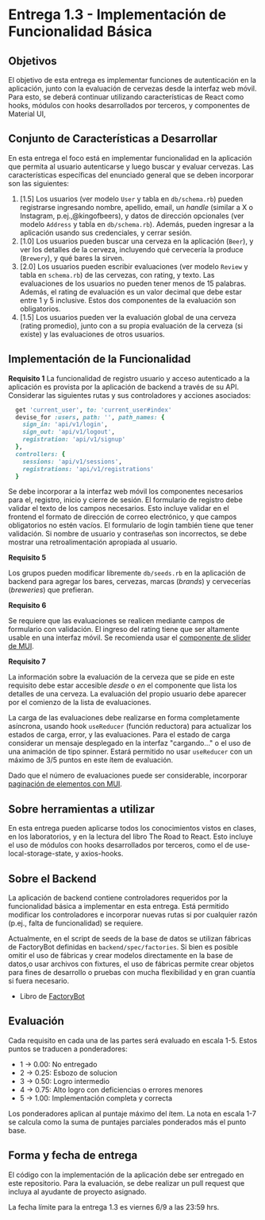# Entrega 1.3 - Implementación de Funcionalidad Básica

## Objetivos

El objetivo de esta entrega es implementar funciones de autenticación en la aplicación, junto con la evaluación de cervezas desde la interfaz web móvil. Para esto, se deberá continuar utilizando características de React como hooks, módulos con hooks desarrollados por terceros, y componentes de Material UI, 

## Conjunto de Características a Desarrollar

En esta entrega el foco está en implementar funcionalidad en la aplicación que permita al usuario autenticarse y luego buscar y evaluar cervezas. Las características específicas del enunciado general que se deben incorporar son las siguientes:

1. [1.5] Los usuarios (ver modelo `User` y tabla en `db/schema.rb`) pueden registrarse ingresando nombre, apellido, email, un _handle_ (similar a X o Instagram, p.ej.,@kingofbeers), y datos de dirección opcionales (ver modelo `Address` y tabla en `db/schema.rb`). Además, pueden ingresar a la aplicación usando sus credenciales, y cerrar sesión. <READY>
5. [1.0] Los usuarios pueden buscar una cerveza en la aplicación (`Beer`), y ver los detalles de la cerveza, incluyendo qué cervecería la produce (`Brewery`), y qué bares la sirven. <READY>
6. [2.0] Los usuarios pueden escribir evaluaciones (ver modelo `Review` y tabla en `schema.rb`) de las cervezas, con rating, y texto. Las evaluaciones de los usuarios no pueden tener menos de 15 palabras. Además, el rating de evaluación es un valor decimal que debe estar entre 1 y 5 inclusive. Estos dos componentes de la evaluación son obligatorios. <READY>
7. [1.5] Los usuarios pueden ver la evaluación global de una cerveza (rating promedio), junto con a su propia evaluación de la cerveza (si existe) y las evaluaciones de otros usuarios. <READY>

## Implementación de la Funcionalidad

**Requisito 1**
La funcionalidad de registro usuario y acceso autenticado a la aplicación es provista por la aplicación de backend a través de su API. Considerar las siguientes rutas y sus controladores y acciones asociados:

```ruby
  get 'current_user', to: 'current_user#index'
  devise_for :users, path: '', path_names: {
    sign_in: 'api/v1/login',
    sign_out: 'api/v1/logout',
    registration: 'api/v1/signup'
  },
  controllers: {
    sessions: 'api/v1/sessions',
    registrations: 'api/v1/registrations'
  }
```

Se debe incorporar a la interfaz web móvil los componentes necesarios para el, registro, inicio y cierre de sesión. El formulario de registro debe validar el texto de los campos necesarios. Esto incluye validar en el frontend el formato de dirección de correo electrónico, y que campos obligatorios no estén vacíos. El formulario de login también tiene que tener validación. Si nombre de usuario y contraseñas son incorrectos, se debe mostrar una retroalimentación apropiada al usuario.

**Requisito 5**

Los grupos pueden modificar libremente `db/seeds.rb` en la aplicación de backend para agregar los bares, cervezas, marcas (_brands_) y cervecerías (_breweries_) que prefieran. 

**Requisito 6**

Se requiere que las evaluaciones se realicen mediante campos de formulario con validación. El ingreso del rating tiene que ser altamente usable en una interfaz móvil. Se recomienda usar el [componente de slider de MUI](https://mui.com/material-ui/react-slider/).

**Requisito 7**

La información sobre la evaluación de la cerveza que se pide en este requisito debe estar accesible _desde_ o _en_ el componente que lista los detalles de una cerveza. La evaluación del propio usuario debe aparecer por el comienzo de la lista de evaluaciones.

La carga de las evaluaciones debe realizarse en forma completamente asíncrona, usando hook `useReducer` (función reductora) para actualizar los estados de carga, error, y las evaluaciones. Para el estado de carga considerar un mensaje desplegado en la interfaz "cargando..." o el uso de una animación de tipo spinner. Estará permitido no usar `useReducer` con un máximo de 3/5 puntos en este ítem de evaluación.

Dado que el número de evaluaciones puede ser considerable, incorporar [paginación de elementos con MUI](https://mui.com/material-ui/react-pagination/).

## Sobre herramientas a utilizar

En esta entrega pueden aplicarse todos los conocimientos vistos en clases, en los laboratorios, y en la lectura del libro The Road to React. Esto incluye el uso de módulos con hooks desarrollados por terceros, como el de use-local-storage-state, y axios-hooks.

## Sobre el Backend

La aplicación de backend contiene controladores requeridos por la funcionalidad básica a implementar en esta entrega. Está permitido modificar los controladores e incorporar nuevas rutas si por cualquier razón (p.ej., falta de funcionalidad) se requiere.

Actualmente, en el script de seeds de la base de datos se utilizan fábricas de FactoryBot definidas en `backend/spec/factories`. Si bien es posible omitir el uso de fábricas y crear modelos directamente en la base de datos,o usar archivos con fixtures, el uso de fábricas permite crear objetos para fines de desarrollo o pruebas con mucha flexibilidad y en gran cuantía si fuera necesario.

* Libro de [FactoryBot](https://thoughtbot.github.io/factory_bot/intro.html)

## Evaluación

Cada requisito en cada una de las partes será evaluado en escala 1-5. Estos puntos se traducen a ponderadores:

* 1 -> 0.00: No entregado
* 2 -> 0.25: Esbozo de solucion
* 3 -> 0.50: Logro intermedio
* 4 -> 0.75: Alto logro con deficiencias o errores menores
* 5 -> 1.00: Implementación completa y correcta

Los ponderadores aplican al puntaje máximo del ítem. La nota en escala 1-7 se calcula como la suma de puntajes parciales ponderados más el punto base.

## Forma y fecha de entrega

El código con la implementación de la aplicación debe ser entregado en este repositorio. Para la evaluación, se debe realizar un pull request que incluya al ayudante de proyecto asignado.

La fecha límite para la entrega 1.3 es viernes 6/9 a las 23:59 hrs.